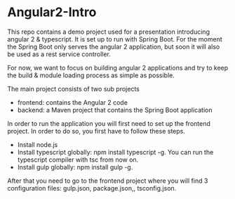 # Angular2-Intro
This repo contains a demo project used for a presentation introducing angular 2 & typescript. It is set up to run with Spring Boot. For the moment the Spring Boot only serves the angular 2 application, but soon it will also be used as a rest service controller.

For now, we want to focus on building angular 2 applications and try to keep the build & module loading process as simple as possible.

The main project consists of two sub projects
- frontend: contains the Angular 2 code   
- backend:  a Maven project that contains the Spring Boot application

In order to run the application you will first need to set up the frontend project. In order to do so, you first have to follow these steps.

- Install node.js  
- Install typescript globally: npm install typescript -g. You can run the typescript compiler with tsc from now on.
- Install gulp globally: npm install gulp -g. 

After that you need to go to the frontend project where you will find 3 configuration files: gulp.json, package.json,, tsconfig.json.


 




